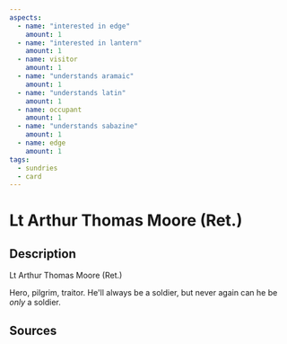 ```yaml
---
aspects: 
  - name: "interested in edge"
    amount: 1
  - name: "interested in lantern"
    amount: 1
  - name: visitor
    amount: 1
  - name: "understands aramaic"
    amount: 1
  - name: "understands latin"
    amount: 1
  - name: occupant
    amount: 1
  - name: "understands sabazine"
    amount: 1
  - name: edge
    amount: 1
tags:
  - sundries
  - card
---
```

# Lt Arthur Thomas Moore (Ret.)
## Description
Lt Arthur Thomas Moore (Ret.)

Hero, pilgrim, traitor. He'll always be a soldier, but never again can he be <i>only</i> a soldier.  
## Sources

